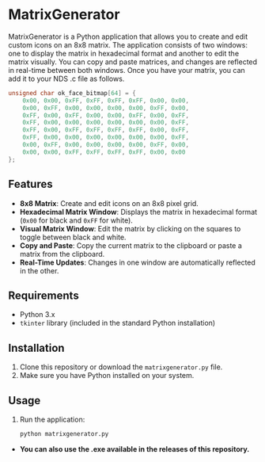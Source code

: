 # MatrixGenerator

MatrixGenerator is a Python application that allows you to create and edit custom icons on an 8x8 matrix. The application consists of two windows: one to display the matrix in hexadecimal format and another to edit the matrix visually. You can copy and paste matrices, and changes are reflected in real-time between both windows.
Once you have your matrix, you can add it to your NDS .c file as follows.
```c
unsigned char ok_face_bitmap[64] = {
    0x00, 0x00, 0xFF, 0xFF, 0xFF, 0xFF, 0x00, 0x00,
    0x00, 0xFF, 0x00, 0x00, 0x00, 0x00, 0xFF, 0x00,
    0xFF, 0x00, 0xFF, 0x00, 0x00, 0xFF, 0x00, 0xFF,
    0xFF, 0x00, 0x00, 0x00, 0x00, 0x00, 0x00, 0xFF,
    0xFF, 0x00, 0xFF, 0xFF, 0xFF, 0xFF, 0x00, 0xFF,
    0xFF, 0x00, 0x00, 0x00, 0x00, 0x00, 0x00, 0xFF,
    0x00, 0xFF, 0x00, 0x00, 0x00, 0x00, 0xFF, 0x00,
    0x00, 0x00, 0xFF, 0xFF, 0xFF, 0xFF, 0x00, 0x00
};
```
## Features

- **8x8 Matrix**: Create and edit icons on an 8x8 pixel grid.
- **Hexadecimal Matrix Window**: Displays the matrix in hexadecimal format (`0x00` for black and `0xFF` for white).
- **Visual Matrix Window**: Edit the matrix by clicking on the squares to toggle between black and white.
- **Copy and Paste**: Copy the current matrix to the clipboard or paste a matrix from the clipboard.
- **Real-Time Updates**: Changes in one window are automatically reflected in the other.

## Requirements

- Python 3.x
- `tkinter` library (included in the standard Python installation)

## Installation

1. Clone this repository or download the `matrixgenerator.py` file.
2. Make sure you have Python installed on your system.

## Usage

1. Run the application:
   ```bash
   python matrixgenerator.py
   ```
- **You can also use the .exe available in the releases of this repository.**
